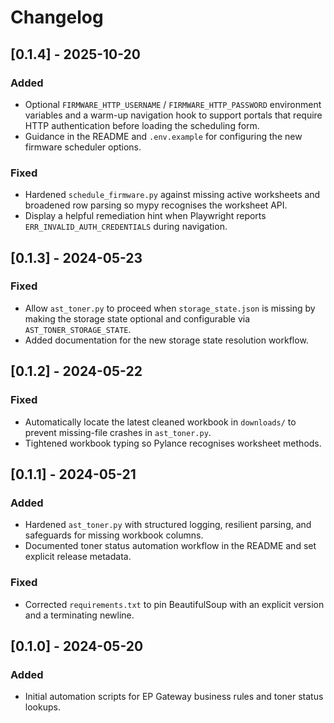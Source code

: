 # Changelog

## [0.1.4] - 2025-10-20
### Added
- Optional `FIRMWARE_HTTP_USERNAME` / `FIRMWARE_HTTP_PASSWORD` environment variables and a warm-up navigation hook to support portals that require HTTP authentication before loading the scheduling form.
- Guidance in the README and `.env.example` for configuring the new firmware scheduler options.

### Fixed
- Hardened `schedule_firmware.py` against missing active worksheets and broadened row parsing so mypy recognises the worksheet API.
- Display a helpful remediation hint when Playwright reports `ERR_INVALID_AUTH_CREDENTIALS` during navigation.

## [0.1.3] - 2024-05-23
### Fixed
- Allow `ast_toner.py` to proceed when `storage_state.json` is missing by making the storage state optional and configurable via `AST_TONER_STORAGE_STATE`.
- Added documentation for the new storage state resolution workflow.

## [0.1.2] - 2024-05-22
### Fixed
- Automatically locate the latest cleaned workbook in `downloads/` to prevent missing-file crashes in `ast_toner.py`.
- Tightened workbook typing so Pylance recognises worksheet methods.

## [0.1.1] - 2024-05-21
### Added
- Hardened `ast_toner.py` with structured logging, resilient parsing, and safeguards for missing workbook columns.
- Documented toner status automation workflow in the README and set explicit release metadata.

### Fixed
- Corrected `requirements.txt` to pin BeautifulSoup with an explicit version and a terminating newline.

## [0.1.0] - 2024-05-20
### Added
- Initial automation scripts for EP Gateway business rules and toner status lookups.
